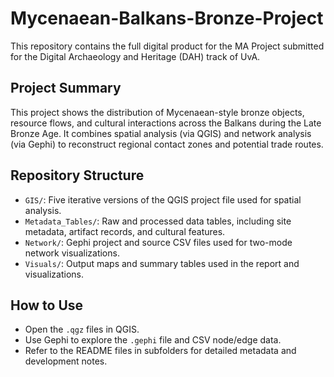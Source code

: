 # Mycenaean-Balkans-Bronze-Project

This repository contains the full digital product for the MA Project submitted for the Digital Archaeology and Heritage (DAH) track of UvA.

## Project Summary

This project shows the distribution of Mycenaean-style bronze objects, resource flows, and cultural interactions across the Balkans during the Late Bronze Age. It combines spatial analysis (via QGIS) and network analysis (via Gephi) to reconstruct regional contact zones and potential trade routes.

## Repository Structure

- `GIS/`: Five iterative versions of the QGIS project file used for spatial analysis.
- `Metadata_Tables/`: Raw and processed data tables, including site metadata, artifact records, and cultural features.
- `Network/`: Gephi project and source CSV files used for two-mode network visualizations.
- `Visuals/`: Output maps and summary tables used in the report and visualizations.

## How to Use

- Open the `.qgz` files in QGIS.
- Use Gephi to explore the `.gephi` file and CSV node/edge data.
- Refer to the README files in subfolders for detailed metadata and development notes.
